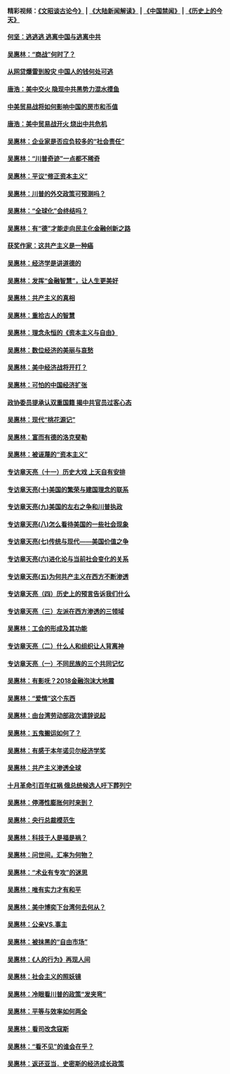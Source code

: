 #### 精彩视频：[《文昭谈古论今》](https://github.com/gfw-breaker/wenzhao/blob/master/README.md?t=11221238) | [《大陆新闻解读》](https://github.com/gfw-breaker/ntdtv-comedy/blob/master/README.md?t=11221238) | [《中国禁闻》](https://github.com/gfw-breaker/ntdtv-news/blob/master/README.md?t=11221238) | [《历史上的今天》](https://github.com/gfw-breaker/today-in-history/blob/master/README.md?t=11221238) 

#### [何坚：逃逃逃 逃离中国与逃离中共](../pages/nsc423/n10592891.md?t=11221238) 

#### [吴惠林：“商战”何时了？](../pages/nsc423/n10573558.md?t=11221238) 

#### [从网贷爆雷到股灾 中国人的钱何处可逃](../pages/nsc423/n10572800.md?t=11221238) 

#### [唐浩：美中交火 隐现中共黑势力混水摸鱼](../pages/nsc423/n10544040.md?t=11221238) 

#### [中美贸易战将如何影响中国的房市和币值](../pages/nsc423/n10543697.md?t=11221238) 

#### [唐浩：美中贸易战开火 烧出中共危机](../pages/nsc423/n10540126.md?t=11221238) 

#### [吴惠林：企业家是否应负较多的“社会责任”](../pages/nsc423/n10535022.md?t=11221238) 

#### [吴惠林：“川普奇迹”一点都不稀奇](../pages/nsc423/n10512808.md?t=11221238) 

#### [吴惠林：平议“修正资本主义”](../pages/nsc423/n10495724.md?t=11221238) 

#### [吴惠林：川普的外交政策可预测吗？](../pages/nsc423/n10462387.md?t=11221238) 

#### [吴惠林：“全球化”会终结吗？](../pages/nsc423/n10452838.md?t=11221238) 

#### [吴惠林：有“德”才能走向民主化金融创新之路](../pages/nsc423/n10432292.md?t=11221238) 

#### [获奖作家：这共产主义是一种癌](../pages/nsc423/n10431541.md?t=11221238) 

#### [吴惠林：经济学是讲道德的](../pages/nsc423/n10398014.md?t=11221238) 

#### [吴惠林：发挥“金融智慧”，让人生更美好](../pages/nsc423/n10375019.md?t=11221238) 

#### [吴惠林：共产主义的真相](../pages/nsc423/n10351394.md?t=11221238) 

#### [吴惠林：重拾古人的智慧](../pages/nsc423/n10337691.md?t=11221238) 

#### [吴惠林：理念永恒的《资本主义与自由》](../pages/nsc423/n10316274.md?t=11221238) 

#### [吴惠林：数位经济的美丽与哀愁](../pages/nsc423/n10292946.md?t=11221238) 

#### [吴惠林：美中经济战将开打？](../pages/nsc423/n10258825.md?t=11221238) 

#### [吴惠林：可怕的中国经济扩张](../pages/nsc423/n10219147.md?t=11221238) 

#### [政协委员提承认双重国籍 揭中共官员过客心态](../pages/nsc423/n10208809.md?t=11221238) 

#### [吴惠林：现代“桃花源记”](../pages/nsc423/n10185234.md?t=11221238) 

#### [吴惠林：富而有德的洛克斐勒](../pages/nsc423/n10142264.md?t=11221238) 

#### [吴惠林：被诬蔑的“资本主义”](../pages/nsc423/n10124816.md?t=11221238) 

#### [专访章天亮（十一）历史大戏 上天自有安排](../pages/nsc423/n10094905.md?t=11221238) 

#### [专访章天亮(十)美国的繁荣与建国理念的联系](../pages/nsc423/n10094899.md?t=11221238) 

#### [专访章天亮(九)美国的左右之争和川普执政](../pages/nsc423/n10094889.md?t=11221238) 

#### [专访章天亮(八)怎么看待美国的一些社会现象](../pages/nsc423/n10094857.md?t=11221238) 

#### [专访章天亮(七)传统与现代——美国价值之争](../pages/nsc423/n10093140.md?t=11221238) 

#### [专访章天亮(六)进化论与当前社会变化的关系](../pages/nsc423/n10092036.md?t=11221238) 

#### [专访章天亮(五)为何共产主义在西方不断渗透](../pages/nsc423/n10083620.md?t=11221238) 

#### [专访章天亮（四）历史上的预言告诉我们什么](../pages/nsc423/n10083606.md?t=11221238) 

#### [专访章天亮（三）左派在西方渗透的三领域](../pages/nsc423/n10081115.md?t=11221238) 

#### [吴惠林：工会的形成及其功能](../pages/nsc423/n10080633.md?t=11221238) 

#### [专访章天亮（二）什么人和组织让人背离神](../pages/nsc423/n10076637.md?t=11221238) 

#### [专访章天亮（一）不同民族的三个共同记忆](../pages/nsc423/n10074188.md?t=11221238) 

#### [吴惠林：有影呒？2018金融泡沫大地震](../pages/nsc423/n10040534.md?t=11221238) 

#### [吴惠林：“爱情”这个东西](../pages/nsc423/n10019423.md?t=11221238) 

#### [吴惠林：由台湾劳动部政次请辞说起](../pages/nsc423/n9979679.md?t=11221238) 

#### [吴惠林：五鬼搬运如何了？](../pages/nsc423/n9925338.md?t=11221238) 

#### [吴惠林：有感于本年诺贝尔经济学奖](../pages/nsc423/n9871883.md?t=11221238) 

#### [吴惠林：共产主义渗透全球](../pages/nsc423/n9812748.md?t=11221238) 

#### [十月革命引百年红祸 俄总统候选人吁下葬列宁](../pages/nsc423/n9810182.md?t=11221238) 

#### [吴惠林：停滞性膨胀何时来到？](../pages/nsc423/n9764136.md?t=11221238) 

#### [吴惠林：央行总裁模范生](../pages/nsc423/n9728134.md?t=11221238) 

#### [吴惠林：科技于人是福是祸？](../pages/nsc423/n9672982.md?t=11221238) 

#### [吴惠林：问世间，汇率为何物？](../pages/nsc423/n9621788.md?t=11221238) 

#### [吴惠林：“术业有专攻”的迷思](../pages/nsc423/n9580363.md?t=11221238) 

#### [吴惠林：唯有实力才有和平](../pages/nsc423/n9529599.md?t=11221238) 

#### [吴惠林：美中博奕下台湾何去何从？](../pages/nsc423/n9483598.md?t=11221238) 

#### [吴惠林：公亲VS.事主](../pages/nsc423/n9425637.md?t=11221238) 

#### [吴惠林：被抹黑的“自由市场”](../pages/nsc423/n9351545.md?t=11221238) 

#### [吴惠林：《人的行为》再现人间](../pages/nsc423/n9296339.md?t=11221238) 

#### [吴惠林：社会主义的照妖镜](../pages/nsc423/n9243460.md?t=11221238) 

#### [吴惠林：冷眼看川普的政策“发夹弯”](../pages/nsc423/n9120684.md?t=11221238) 

#### [吴惠林：平等与效率如何两全](../pages/nsc423/n9075430.md?t=11221238) 

#### [吴惠林：看司改念寇斯](../pages/nsc423/n9024915.md?t=11221238) 

#### [吴惠林：“看不见”的谁会在乎？](../pages/nsc423/n8977488.md?t=11221238) 

#### [吴惠林：返还亚当．史密斯的经济成长政策](../pages/nsc423/n8931896.md?t=11221238) 


